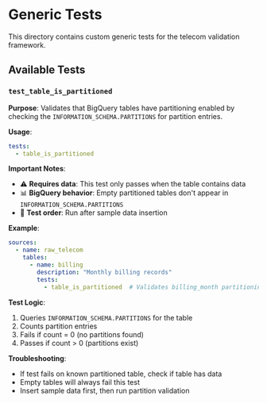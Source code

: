 # Generic Tests

This directory contains custom generic tests for the telecom validation framework.

## Available Tests

### `test_table_is_partitioned`

**Purpose**: Validates that BigQuery tables have partitioning enabled by checking the `INFORMATION_SCHEMA.PARTITIONS` for partition entries.

**Usage**: 
```yaml
tests:
  - table_is_partitioned
```

**Important Notes**:
- ⚠️ **Requires data**: This test only passes when the table contains data
- 📊 **BigQuery behavior**: Empty partitioned tables don't appear in `INFORMATION_SCHEMA.PARTITIONS`
- 🔄 **Test order**: Run after sample data insertion

**Example**:
```yaml
sources:
  - name: raw_telecom
    tables:
      - name: billing
        description: "Monthly billing records"
        tests:
          - table_is_partitioned  # Validates billing_month partitioning
```

**Test Logic**:
1. Queries `INFORMATION_SCHEMA.PARTITIONS` for the table
2. Counts partition entries
3. Fails if count = 0 (no partitions found)
4. Passes if count > 0 (partitions exist)

**Troubleshooting**:
- If test fails on known partitioned table, check if table has data
- Empty tables will always fail this test
- Insert sample data first, then run partition validation